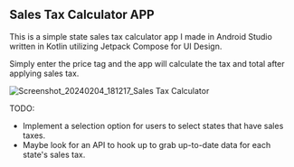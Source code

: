 ## Sales Tax Calculator APP

This is a simple state sales tax calculator app I made in Android Studio written in Kotlin utilizing Jetpack Compose for UI Design.

Simply enter the price tag and the app will calculate the tax and total after applying sales tax.

![Screenshot_20240204_181217_Sales Tax Calculator](https://github.com/mylifeisoofed/Sales-Tax-Calculator/assets/58831022/6b1bc238-ba97-4355-a162-16250fdf3a0f)


TODO:
- Implement a selection option for users to select states that have sales taxes.
- Maybe look for an API to hook up to grab up-to-date data for each state's sales tax.
